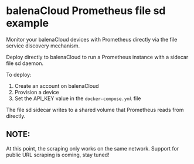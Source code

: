 # balenaCloud Prometheus file sd example

Monitor your balenaCloud devices with Prometheus directly via the file service discovery mechanism.

Deploy directly to balenaCloud to run a Prometheus instance with a sidecar file sd daemon.

To deploy:

1. Create an account on balenaCloud
1. Provision a device
1. Set the API_KEY value in the `docker-compose.yml` file

The file sd sidecar writes to a shared volume that Prometheus reads from directly.

## NOTE:

At this point, the scraping only works on the same network. Support for public URL scraping is coming, stay tuned!
